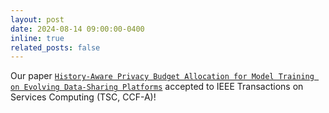 ```yaml
---
layout: post
date: 2024-08-14 09:00:00-0400
inline: true
related_posts: false
---
```


Our paper [`History-Aware Privacy Budget Allocation for Model Training on Evolving Data-Sharing Platforms`](https://ieeexplore.ieee.org/abstract/document/10654304) accepted to IEEE Transactions on Services Computing (TSC, CCF-A)!